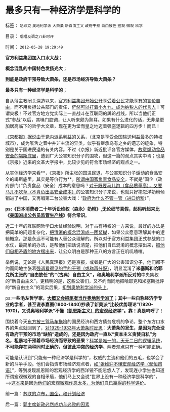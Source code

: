 # 最多只有一种经济学是科学的

标签： `哈耶克` `奥地利学派` `大萧条` `新自由主义` `政府干预` `自由放任` `宏观` `微观` `科学` 

目录： `唱唱反调之八卦时评`

时间： `2012-05-28 19:29:49`

**官方利益集团加入口水大战；**

**概念混乱的中国特色发扬光大**；

**到底是政府干预导致大萧条，还是市场经济导致大萧条？**

**最多只有一种经济学是科学的**；

自从薄主教闭关深造以来，[官方利益集团开始公开享受着公民才能享有的言论自由](../../../2012/5/25/政策话语权与个人责任成反比.md)，而不用负担公共部门的责任，[俨然可以打着小九九，成为纳税人的代言人](../../../2012/5/24/特权利益集团也有言论自由.md)！可谓爽极！不过官方地方党实际上一直战斗在互联网的舆论战线，所以当他们正式“参战”以后，其嗓门腔调，让人听来颇为熟耳。如果有什么进化的话，无非是更加居高临下的哲学大文章，现在更为堂而皇之地迈着强盗逻辑的四方步！而已！

[《京都报》据说由于党内派系利益的关系](../../../2012/5/21/请观察“如何改革”十字路口中的公害知识分子；.md)，（北京是享受全国输送利益最多的特权城市），成为喉舌之音中并非主流的异类，似乎有继承乌有之乡的遗志的迹象，特别是关于国进民退的有关内容。不过《京报》新近批评各官方媒体，[故意煽动食品安全的竭斯底里](../../../2012/4/20/食品安全竭斯底里的民粹和文革.md)，遭到广大公害知识分子的围攻，但这一篇的观点其实中肯；也是《京报》近来的文革大字报中，比较少见的符合市场经济的观点之一。

从实体经济学来看**，《京报》所主张的国进民退，与公害知识分子煽动的食品安全的竭斯底里，其实是等价行为**。[所谓由国家负责食品安全](../../../2012/4/19/食品安全竭斯底里的文革喧闹.md)，不就是“国企（政府部门）”负责食品（安全）成本的意思吗？[对于既要马儿跑（食品质量高），又要马儿不吃草（不肯负出高安全成本）](../../../2011/6/18/食品安全有成本，不可以无限索求.md)的公害知识分子来说，也就只好抱怨洋奶粉倾销进了中国，又再唱第二台公害大戏：“[政府为什么不管一管（进口奶粉](http://darthvad.blog.163.com/blog/static/5339947020111128253230/)）”。

**ps:《日本消费者二十年诉讼维权（森永）奶粉》,无论细节真假，起码听起来比《[美国派出公务员监管生产线](../../../2012/5/3/传统文化谣言多！“细节理性主义”鼓励谣言.md)》符合常识**。

近二十年的互联网哲学口水仗经验说明，对于占有特权的一方来说，最好的办法是把简单的问题复杂化，[把清晰的概念混淆成一团浆糊](../../../2012/3/27/骂，扣帽子，偷换概念.md)，如果公众愿意理解其中的逻辑概念，那是永远不可能有人替公众理解的。所以对于官方利益集团正式参战的口水仗，最简单的办法，是帮他们把话说清楚，把他们自已混淆的概念摆出来，[把他们自相矛盾的地方摆出来](../../../2011/12/26/“不争论”是尊重自已的美德；“不急于争论”是养生好习惯.md)，让公众明白是那种王八的方言正在叽叽喳喳。

举例说，无论是《人民真理报》还是京报，或者是广大的公害知识分子，他们都不约而同地主张着[强调看得见的手的干预（或称再分配）](../../../2011/8/23/全球终于走在《通往奴役之路》上.md)，明显混淆了**米塞斯和哈耶克所主张的“自由放任”的“（古典）自由主义”，和奥地利学派所反对的**中央集权的“新自由主义”。更精明的是，这些公害们，又不约而同地把哈耶克和米塞斯批评的“新自由主义”的现实后果，[扣到奥地利学派的头上](../../../2009/7/16/批判性读书比虔诚阅经收获大.md)。

ps:**一些毛左哲学家，[大概又会把笔者当作奥地利学派了](../../../2011/1/27/“发现”了奥地利学派和米塞斯及哈耶克.md)；其中一些自称经济学专业的学者，甚至说李嘉图(1800-1840)抄袭了新奥派“比较优势理论”(1920-1970)，又说奥地利学派“不懂（[凯恩斯主义）的宏观经济学](../../../2011/8/13/宏观经济学完全错误！“宏观”毫无意义!.md)”。靠！真是呜呼了**！

围绕着今天[东方被三驾马车拖垮](../../../2012/5/27/三驾马车没有拉动过增长,“唱衰中国”的可能是真相.md)的国民经济和西方债务危机的争论，整个东方口水界的焦点就回到了，[对1929-1933年大萧条时反思](../../../2011/3/16/美国大萧条的五条成因.md)：**大萧条的发生，是因为完全没有政府干预的市场“缺陷”造成的，还是因为政府一直以“资本主义贪婪自私”为名，粗暴地干预着市场经济而导致的恶果**？[科学是唯一的，天无二日的逻辑系统](../../../2012/3/14/系统论,进化论和信息系统.md)，**不可能存在两种同时正确的，但彼此冲突的经济学**。两者观点只有一种可能正确。

可能是认识到“只能有一种经济学是科学的”，权威的主流和他们的五毛，也学会了新的斗争手段。他们会指责市场经济观点者，[如“张维迎不懂宏观经济学（邹恒甫语）](../../../2011/7/21/经济学的良心就是据理力争Vs第一流的猪狗.md)”，等到发现凯恩斯的宏观经济学的西洋镜不能忽悠人了，发现连小学生也知道所谓宏观微观的自相矛盾，他们马上又会说“世界上没有一种经济学是科学的”，——>[这本来是因为他们的宏观微观作恶太多，为他们自已赢得的科学评价](../../../2011/6/25/博弈论和凯恩斯主义都是伪科学.md)。



前一篇：[苏联的卢布，国企，和计划经济](../../../2012/5/28/苏联的卢布，国企，和计划经济.md)

后一篇：[郭主席新政必然成功与必败的因素](../../../2012/5/28/郭主席新政必然成功与必败的因素.md)